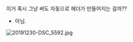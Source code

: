 이거 혹시 그냥 써도 자동으로 헤더가 만들어지는 걸까??


- 아님.



![20191230-DSC_5592.jpg]({{site.baseurl}}/assets/images/20191230-DSC_5592.jpg)
